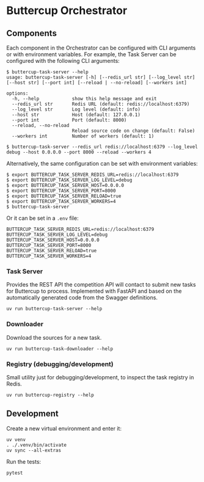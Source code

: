 # Buttercup Orchestrator

## Components
Each component in the Orchestrator can be configured with CLI arguments or with environment variables.
For example, the Task Server can be configured with the following CLI arguments:
```shell
$ buttercup-task-server --help
usage: buttercup-task-server [-h] [--redis_url str] [--log_level str] [--host str] [--port int] [--reload | --no-reload] [--workers int]

options:
  -h, --help            show this help message and exit
  --redis_url str       Redis URL (default: redis://localhost:6379)
  --log_level str       Log level (default: info)
  --host str            Host (default: 127.0.0.1)
  --port int            Port (default: 8000)
  --reload, --no-reload
                        Reload source code on change (default: False)
  --workers int         Number of workers (default: 1)

$ buttercup-task-server --redis_url redis://localhost:6379 --log_level debug --host 0.0.0.0 --port 8000 --reload --workers 4
```

Alternatively, the same configuration can be set with environment variables:
```shell
$ export BUTTERCUP_TASK_SERVER_REDIS_URL=redis://localhost:6379
$ export BUTTERCUP_TASK_SERVER_LOG_LEVEL=debug
$ export BUTTERCUP_TASK_SERVER_HOST=0.0.0.0
$ export BUTTERCUP_TASK_SERVER_PORT=8000
$ export BUTTERCUP_TASK_SERVER_RELOAD=true
$ export BUTTERCUP_TASK_SERVER_WORKERS=4
$ buttercup-task-server
```

Or it can be set in a `.env` file:
```
BUTTERCUP_TASK_SERVER_REDIS_URL=redis://localhost:6379
BUTTERCUP_TASK_SERVER_LOG_LEVEL=debug
BUTTERCUP_TASK_SERVER_HOST=0.0.0.0
BUTTERCUP_TASK_SERVER_PORT=8000
BUTTERCUP_TASK_SERVER_RELOAD=true
BUTTERCUP_TASK_SERVER_WORKERS=4
```

### Task Server
Provides the REST API the competition API will contact to submit new tasks for Buttercup to process.
Implemented with FastAPI and based on the automatically generated code from the Swagger definitions.

```shell
uv run buttercup-task-server --help
```

### Downloader
Download the sources for a new task.

```shell
uv run buttercup-task-downloader --help
```

### Registry (debugging/development)
Small utility just for debugging/development, to inspect the task registry in Redis.

```shell
uv run buttercup-registry --help
```

## Development
Create a new virtual environment and enter it:
```shell
uv venv
. ./.venv/bin/activate
uv sync --all-extras
```

Run the tests:
```shell
pytest
```
